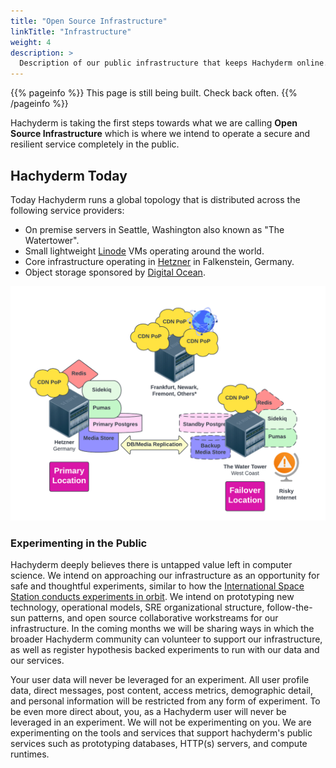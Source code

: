 ```yaml
---
title: "Open Source Infrastructure"
linkTitle: "Infrastructure"
weight: 4
description: >
  Description of our public infrastructure that keeps Hachyderm online.
---
```


{{% pageinfo %}}
This page is still being built. Check back often.
{{% /pageinfo %}}

Hachyderm is taking the first steps towards what we are calling **Open Source Infrastructure** which is where we intend to operate a secure and resilient service completely in the public.

## Hachyderm Today

Today Hachyderm runs a global topology that is distributed across the following service providers:

 - On premise servers in Seattle, Washington also known as "The Watertower".
 - Small lightweight [Linode](https://www.linode.com/) VMs operating around the world.
 - Core infrastructure operating in [Hetzner](https://www.hetzner.com/) in Falkenstein, Germany.
 - Object storage sponsored by [Digital Ocean](https://www.digitalocean.com/products/spaces).

![](topology-v2.png)


### Experimenting in the Public

Hachyderm deeply believes there is untapped value left in computer science. We intend on approaching our infrastructure as an opportunity for safe and thoughtful experiments, similar to how the [International Space Station conducts experiments in orbit](https://www.nasa.gov/mission_pages/station/research/experiments_category). We intend on prototyping new technology, operational models, SRE organizational structure, follow-the-sun patterns, and open source collaborative workstreams for our infrastructure. In the coming months we will be sharing ways in which the broader Hachyderm community can volunteer to support our infrastructure, as well as register hypothesis backed experiments to run with our data and our services. 

Your user data will never be leveraged for an experiment. All user profile data, direct messages, post content, access metrics, demographic detail, and personal information will be restricted from any form of experiment. To be even more direct about, you, as a Hachyderm user will never be leveraged in an experiment. We will not be experimenting on you. We are experimenting on the tools and services that support hachyderm's public services such as prototyping databases, HTTP(s) servers, and compute runtimes.

